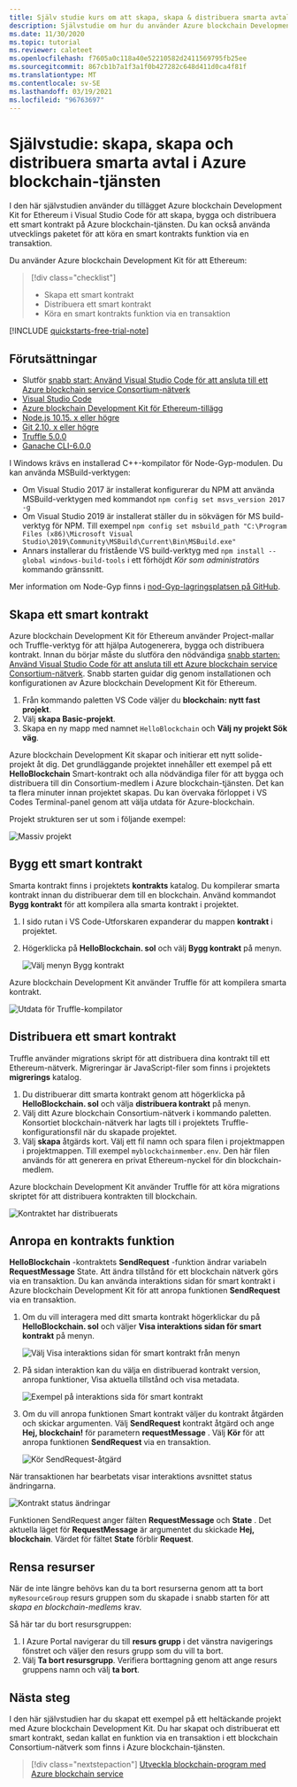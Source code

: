 ```yaml
---
title: Själv studie kurs om att skapa, skapa & distribuera smarta avtal – Azure blockchain service
description: Självstudie om hur du använder Azure blockchain Development Kit för Ethereum-tillägget i Visual Studio Code för att skapa, bygga och distribuera ett smart kontrakt på Azure blockchain-tjänsten.
ms.date: 11/30/2020
ms.topic: tutorial
ms.reviewer: caleteet
ms.openlocfilehash: f7605a0c118a40e52210582d2411569795fb25ee
ms.sourcegitcommit: 867cb1b7a1f3a1f0b427282c648d411d0ca4f81f
ms.translationtype: MT
ms.contentlocale: sv-SE
ms.lasthandoff: 03/19/2021
ms.locfileid: "96763697"
---
```

# <a name="tutorial-create-build-and-deploy-smart-contracts-on-azure-blockchain-service"></a>Självstudie: skapa, skapa och distribuera smarta avtal i Azure blockchain-tjänsten

I den här självstudien använder du tillägget Azure blockchain Development Kit for Ethereum i Visual Studio Code för att skapa, bygga och distribuera ett smart kontrakt på Azure blockchain-tjänsten. Du kan också använda utvecklings paketet för att köra en smart kontrakts funktion via en transaktion.

Du använder Azure blockchain Development Kit för att Ethereum:

> [!div class="checklist"]
> * Skapa ett smart kontrakt
> * Distribuera ett smart kontrakt
> * Köra en smart kontrakts funktion via en transaktion

[!INCLUDE [quickstarts-free-trial-note](../../../includes/quickstarts-free-trial-note.md)]

## <a name="prerequisites"></a>Förutsättningar

* Slutför [snabb start: Använd Visual Studio Code för att ansluta till ett Azure blockchain service Consortium-nätverk](connect-vscode.md)
* [Visual Studio Code](https://code.visualstudio.com/Download)
* [Azure blockchain Development Kit för Ethereum-tillägg](https://marketplace.visualstudio.com/items?itemName=AzBlockchain.azure-blockchain)
* [Node.js 10.15. x eller högre](https://nodejs.org/download)
* [Git 2.10. x eller högre](https://git-scm.com)
* [Truffle 5.0.0](https://www.trufflesuite.com/docs/truffle/getting-started/installation)
* [Ganache CLI-6.0.0](https://github.com/trufflesuite/ganache-cli)

I Windows krävs en installerad C++-kompilator för Node-Gyp-modulen. Du kan använda MSBuild-verktygen:

* Om Visual Studio 2017 är installerat konfigurerar du NPM att använda MSBuild-verktygen med kommandot `npm config set msvs_version 2017 -g`
* Om Visual Studio 2019 är installerat ställer du in sökvägen för MS build-verktyg för NPM. Till exempel `npm config set msbuild_path "C:\Program Files (x86)\Microsoft Visual Studio\2019\Community\MSBuild\Current\Bin\MSBuild.exe"`
* Annars installerar du fristående VS build-verktyg med `npm install --global windows-build-tools` i ett förhöjdt *Kör som administratörs* kommando gränssnitt.

Mer information om Node-Gyp finns i [nod-Gyp-lagringsplatsen på GitHub](https://github.com/nodejs/node-gyp).

## <a name="create-a-smart-contract"></a>Skapa ett smart kontrakt

Azure blockchain Development Kit för Ethereum använder Project-mallar och Truffle-verktyg för att hjälpa Autogenerera, bygga och distribuera kontrakt. Innan du börjar måste du slutföra den nödvändiga [snabb starten: Använd Visual Studio Code för att ansluta till ett Azure blockchain service Consortium-nätverk](connect-vscode.md). Snabb starten guidar dig genom installationen och konfigurationen av Azure blockchain Development Kit för Ethereum.

1. Från kommando paletten VS Code väljer du **blockchain: nytt fast projekt**.
1. Välj **skapa Basic-projekt**.
1. Skapa en ny mapp med namnet `HelloBlockchain` och **Välj ny projekt Sök väg**.

Azure blockchain Development Kit skapar och initierar ett nytt solide-projekt åt dig. Det grundläggande projektet innehåller ett exempel på ett **HelloBlockchain** Smart-kontrakt och alla nödvändiga filer för att bygga och distribuera till din Consortium-medlem i Azure blockchain-tjänsten. Det kan ta flera minuter innan projektet skapas. Du kan övervaka förloppet i VS Codes Terminal-panel genom att välja utdata för Azure-blockchain.

Projekt strukturen ser ut som i följande exempel:

   ![Massiv projekt](./media/send-transaction/solidity-project.png)

## <a name="build-a-smart-contract"></a>Bygg ett smart kontrakt

Smarta kontrakt finns i projektets **kontrakts** katalog. Du kompilerar smarta kontrakt innan du distribuerar dem till en blockchain. Använd kommandot **Bygg kontrakt** för att kompilera alla smarta kontrakt i projektet.

1. I sido rutan i VS Code-Utforskaren expanderar du mappen **kontrakt** i projektet.
1. Högerklicka på **HelloBlockchain. sol** och välj **Bygg kontrakt** på menyn.

    ![Välj menyn Bygg kontrakt ](./media/send-transaction/build-contracts.png)

Azure blockchain Development Kit använder Truffle för att kompilera smarta kontrakt.

![Utdata för Truffle-kompilator](./media/send-transaction/compile-output.png)

## <a name="deploy-a-smart-contract"></a>Distribuera ett smart kontrakt

Truffle använder migrations skript för att distribuera dina kontrakt till ett Ethereum-nätverk. Migreringar är JavaScript-filer som finns i projektets **migrerings** katalog.

1. Du distribuerar ditt smarta kontrakt genom att högerklicka på **HelloBlockchain. sol** och välja **distribuera kontrakt** på menyn.
1. Välj ditt Azure blockchain Consortium-nätverk i kommando paletten. Konsortiet blockchain-nätverk har lagts till i projektets Truffle-konfigurationsfil när du skapade projektet.
1. Välj **skapa** åtgärds kort. Välj ett fil namn och spara filen i projektmappen i projektmappen. Till exempel `myblockchainmember.env`. Den här filen används för att generera en privat Ethereum-nyckel för din blockchain-medlem.

Azure blockchain Development Kit använder Truffle för att köra migrations skriptet för att distribuera kontrakten till blockchain.

![Kontraktet har distribuerats](./media/send-transaction/deploy-contract.png)

## <a name="call-a-contract-function"></a>Anropa en kontrakts funktion

**HelloBlockchain** -kontraktets **SendRequest** -funktion ändrar variabeln **RequestMessage** State. Att ändra tillstånd för ett blockchain nätverk görs via en transaktion. Du kan använda interaktions sidan för smart kontrakt i Azure blockchain Development Kit för att anropa funktionen **SendRequest** via en transaktion.

1. Om du vill interagera med ditt smarta kontrakt högerklickar du på **HelloBlockchain. sol** och väljer **Visa interaktions sidan för smart kontrakt** på menyn.

    ![Välj Visa interaktions sidan för smart kontrakt från menyn](./media/send-transaction/contract-interaction.png)

1. På sidan interaktion kan du välja en distribuerad kontrakt version, anropa funktioner, Visa aktuella tillstånd och visa metadata.

    ![Exempel på interaktions sida för smart kontrakt](./media/send-transaction/interaction-page.png)

1. Om du vill anropa funktionen Smart kontrakt väljer du kontrakt åtgärden och skickar argumenten. Välj **SendRequest** kontrakt åtgärd och ange **Hej, blockchain!** för parametern **requestMessage** . Välj **Kör** för att anropa funktionen **SendRequest** via en transaktion.

    ![Kör SendRequest-åtgärd](./media/send-transaction/sendrequest-action.png)

När transaktionen har bearbetats visar interaktions avsnittet status ändringarna.

![Kontrakt status ändringar](./media/send-transaction/contract-state.png)

Funktionen SendRequest anger fälten **RequestMessage** och **State** . Det aktuella läget för **RequestMessage** är argumentet du skickade **Hej, blockchain**. Värdet för fältet **State** förblir **Request**.

## <a name="clean-up-resources"></a>Rensa resurser

När de inte längre behövs kan du ta bort resurserna genom att ta bort `myResourceGroup` resurs gruppen som du skapade i snabb starten för att *skapa en blockchain-medlems* krav.

Så här tar du bort resursgruppen:

1. I Azure Portal navigerar du till **resurs grupp** i det vänstra navigerings fönstret och väljer den resurs grupp som du vill ta bort.
1. Välj **Ta bort resursgrupp**. Verifiera borttagning genom att ange resurs gruppens namn och välj **ta bort**.

## <a name="next-steps"></a>Nästa steg

I den här självstudien har du skapat ett exempel på ett heltäckande projekt med Azure blockchain Development Kit. Du har skapat och distribuerat ett smart kontrakt, sedan kallat en funktion via en transaktion i ett blockchain Consortium-nätverk som finns i Azure blockchain-tjänsten.

> [!div class="nextstepaction"]
> [Utveckla blockchain-program med Azure blockchain service](develop.md)
